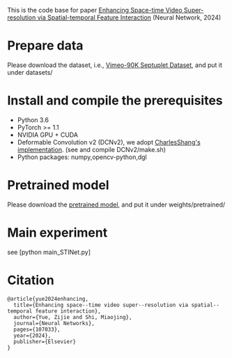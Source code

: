 This is the code base for paper [Enhancing Space-time Video Super-resolution via Spatial-temporal Feature Interaction](https://arxiv.org/abs/2207.08960)
(Neural Network, 2024)

# Prepare data
  Please download the dataset, i.e., [Vimeo-90K Septuplet Dataset](http://data.csail.mit.edu/tofu/dataset/vimeo_septuplet.zip), and put it under datasets/
# Install and compile the prerequisites
- Python 3.6
- PyTorch >= 1.1
- NVIDIA GPU + CUDA
- Deformable Convolution v2 (DCNv2), we adopt [CharlesShang's implementation](https://github.com/CharlesShang/DCNv2). (see and compile DCNv2/make.sh) 
- Python packages: numpy,opencv-python,dgl
# Pretrained model
Please download the [pretrained model](https://drive.google.com/file/d/1fYM_PMQof-XFRFaw9LV2z7MI4X4L22al/view?usp=sharing), and put it under weights/pretrained/

# Main experiment

see [python main_STINet.py]


# Citation
```
@article{yue2024enhancing,
  title={Enhancing space--time video super--resolution via spatial--temporal feature interaction},
  author={Yue, Zijie and Shi, Miaojing},
  journal={Neural Networks},
  pages={107033},
  year={2024},
  publisher={Elsevier}
}
```
